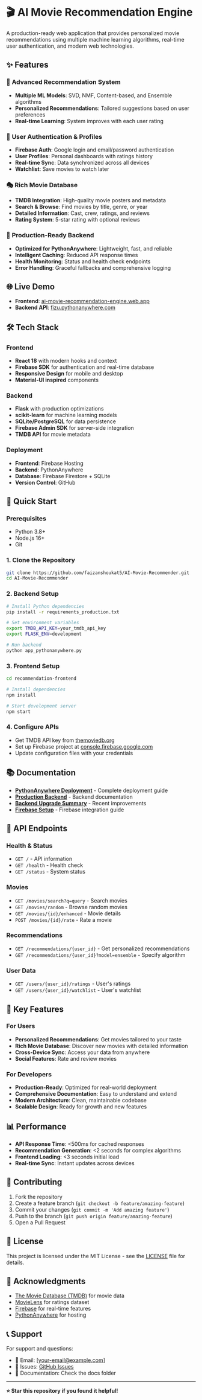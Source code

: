 # 🎬 AI Movie Recommendation Engine

A production-ready web application that provides personalized movie recommendations using multiple machine learning algorithms, real-time user authentication, and modern web technologies.

## ✨ Features

### 🤖 **Advanced Recommendation System**
- **Multiple ML Models**: SVD, NMF, Content-based, and Ensemble algorithms
- **Personalized Recommendations**: Tailored suggestions based on user preferences
- **Real-time Learning**: System improves with each user rating

### 🔐 **User Authentication & Profiles**
- **Firebase Auth**: Google login and email/password authentication
- **User Profiles**: Personal dashboards with ratings history
- **Real-time Sync**: Data synchronized across all devices
- **Watchlist**: Save movies to watch later

### 🎭 **Rich Movie Database**
- **TMDB Integration**: High-quality movie posters and metadata
- **Search & Browse**: Find movies by title, genre, or year
- **Detailed Information**: Cast, crew, ratings, and reviews
- **Rating System**: 5-star rating with optional reviews

### 🚀 **Production-Ready Backend**
- **Optimized for PythonAnywhere**: Lightweight, fast, and reliable
- **Intelligent Caching**: Reduced API response times
- **Health Monitoring**: Status and health check endpoints
- **Error Handling**: Graceful fallbacks and comprehensive logging

## 🌐 Live Demo

- **Frontend**: [ai-movie-recommendation-engine.web.app](https://ai-movie-recommendation-engine.web.app)
- **Backend API**: [fizu.pythonanywhere.com](https://fizu.pythonanywhere.com)

## 🛠️ Tech Stack

### Frontend
- **React 18** with modern hooks and context
- **Firebase SDK** for authentication and real-time database
- **Responsive Design** for mobile and desktop
- **Material-UI inspired** components

### Backend
- **Flask** with production optimizations
- **scikit-learn** for machine learning models
- **SQLite/PostgreSQL** for data persistence
- **Firebase Admin SDK** for server-side integration
- **TMDB API** for movie metadata

### Deployment
- **Frontend**: Firebase Hosting
- **Backend**: PythonAnywhere
- **Database**: Firebase Firestore + SQLite
- **Version Control**: GitHub

## 🚀 Quick Start

### Prerequisites
- Python 3.8+
- Node.js 16+
- Git

### 1. Clone the Repository
```bash
git clone https://github.com/faizanshoukat5/AI-Movie-Recommender.git
cd AI-Movie-Recommender
```

### 2. Backend Setup
```bash
# Install Python dependencies
pip install -r requirements_production.txt

# Set environment variables
export TMDB_API_KEY=your_tmdb_api_key
export FLASK_ENV=development

# Run backend
python app_pythonanywhere.py
```

### 3. Frontend Setup
```bash
cd recommendation-frontend

# Install dependencies
npm install

# Start development server
npm start
```

### 4. Configure APIs
- Get TMDB API key from [themoviedb.org](https://www.themoviedb.org/settings/api)
- Set up Firebase project at [console.firebase.google.com](https://console.firebase.google.com)
- Update configuration files with your credentials

## 📚 Documentation

- **[PythonAnywhere Deployment](PYTHONANYWHERE_DEPLOYMENT.md)** - Complete deployment guide
- **[Production Backend](README_Production.md)** - Backend documentation
- **[Backend Upgrade Summary](BACKEND_UPGRADE_SUMMARY.md)** - Recent improvements
- **[Firebase Setup](FIREBASE_COMPLETE.md)** - Firebase integration guide

## 🔧 API Endpoints

### Health & Status
- `GET /` - API information
- `GET /health` - Health check
- `GET /status` - System status

### Movies
- `GET /movies/search?q=query` - Search movies
- `GET /movies/random` - Browse random movies
- `GET /movies/{id}/enhanced` - Movie details
- `POST /movies/{id}/rate` - Rate a movie

### Recommendations
- `GET /recommendations/{user_id}` - Get personalized recommendations
- `GET /recommendations/{user_id}?model=ensemble` - Specify algorithm

### User Data
- `GET /users/{user_id}/ratings` - User's ratings
- `GET /users/{user_id}/watchlist` - User's watchlist

## 🌟 Key Features

### For Users
- **Personalized Recommendations**: Get movies tailored to your taste
- **Rich Movie Database**: Discover new movies with detailed information
- **Cross-Device Sync**: Access your data from anywhere
- **Social Features**: Rate and review movies

### For Developers
- **Production-Ready**: Optimized for real-world deployment
- **Comprehensive Documentation**: Easy to understand and extend
- **Modern Architecture**: Clean, maintainable codebase
- **Scalable Design**: Ready for growth and new features

## 📊 Performance

- **API Response Time**: <500ms for cached responses
- **Recommendation Generation**: <2 seconds for complex algorithms
- **Frontend Loading**: <3 seconds initial load
- **Real-time Sync**: Instant updates across devices

## 🤝 Contributing

1. Fork the repository
2. Create a feature branch (`git checkout -b feature/amazing-feature`)
3. Commit your changes (`git commit -m 'Add amazing feature'`)
4. Push to the branch (`git push origin feature/amazing-feature`)
5. Open a Pull Request

## 📄 License

This project is licensed under the MIT License - see the [LICENSE](LICENSE) file for details.

## 🙏 Acknowledgments

- [The Movie Database (TMDB)](https://www.themoviedb.org/) for movie data
- [MovieLens](https://grouplens.org/datasets/movielens/) for ratings dataset
- [Firebase](https://firebase.google.com/) for real-time features
- [PythonAnywhere](https://www.pythonanywhere.com/) for hosting

## 📞 Support

For support and questions:
- 📧 Email: [your-email@example.com]
- 🐛 Issues: [GitHub Issues](https://github.com/faizanshoukat5/AI-Movie-Recommender/issues)
- 📖 Documentation: Check the docs folder

---

**⭐ Star this repository if you found it helpful!**
